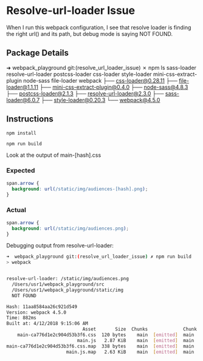 # Resolve-url-loader Issue

When I run this webpack configuration, I see that resolve loader is finding the right url() and its path, but debug mode is saying NOT FOUND.

## Package Details
➜  webpack_playground git:(resolve_url_loader_issue) ✗ npm ls sass-loader resolve-url-loader postcss-loader css-loader style-loader mini-css-extract-plugin node-sass file-loader webpack
├── css-loader@0.28.11
├── file-loader@1.1.11
├── mini-css-extract-plugin@0.4.0
├── node-sass@4.8.3
├── postcss-loader@2.1.3
├── resolve-url-loader@2.3.0
├── sass-loader@6.0.7
├── style-loader@0.20.3
└── webpack@4.5.0

## Instructions
`npm install`

`npm run build`

Look at the output of main-[hash].css

### Expected

```css
span.arrow {
  background: url(/static/img/audiences-[hash].png);
}
```

### Actual
```css
span.arrow {
  background: url(/static/img/audiences.png);
}
```

Debugging output from resolve-url-loader:


```bash
➜  webpack_playground git:(resolve_url_loader_issue) ✗ npm run build
> webpack


resolve-url-loader: /static/img/audiences.png
  /Users/usr1/webpack_playground/src
  /Users/usr1/webpack_playground/static/img
  NOT FOUND

Hash: 11aa8584aa26c921d549
Version: webpack 4.5.0
Time: 882ms
Built at: 4/12/2018 9:15:06 AM
                            Asset       Size  Chunks             Chunk Names
    main-ca776d1e2c904d53b3f6.css  120 bytes    main  [emitted]  main
                          main.js   2.87 KiB    main  [emitted]  main
main-ca776d1e2c904d53b3f6.css.map  338 bytes    main  [emitted]  main
                      main.js.map   2.63 KiB    main  [emitted]  main
```

